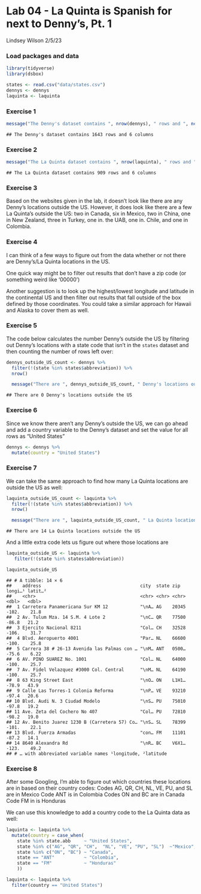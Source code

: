Lab 04 - La Quinta is Spanish for next to Denny’s, Pt. 1
================
Lindsey Wilson
2/5/23

### Load packages and data

``` r
library(tidyverse) 
library(dsbox) 
```

``` r
states <- read.csv("data/states.csv")
dennys <- dennys
laquinta <- laquinta
```

### Exercise 1

``` r
message("The Denny's dataset contains ", nrow(dennys), " rows and ", ncol(dennys), " columns")
```

    ## The Denny's dataset contains 1643 rows and 6 columns

### Exercise 2

``` r
message("The La Quinta dataset contains ", nrow(laquinta), " rows and ", ncol(laquinta), " columns")
```

    ## The La Quinta dataset contains 909 rows and 6 columns

### Exercise 3

Based on the websites given in the lab, it doesn’t look like there are
any Denny’s locations outside the US. However, it does look like there
are a few La Quinta’s outside the US: two in Canada, six in Mexico, two
in China, one in New Zealand, three in Turkey, one in. the UAB, one in.
Chile, and one in Colombia.

### Exercise 4

I can think of a few ways to figure out from the data whether or not
there are Denny’s/La Quinta locations in the US.

One quick way might be to filter out results that don’t have a zip code
(or something weird like ‘00000’)

Another suggestion is to look up the highest/lowest longitude and
latitude in the continental US and then filter out results that fall
outside of the box defined by those coordinates. You could take a
similar approach for Hawaii and Alaska to cover them as well.

### Exercise 5

The code below calculates the number Denny’s outside the US by filtering
out Denny’s locations with a state code that isn’t in the `states`
dataset and then counting the number of rows left over:

``` r
dennys_outside_US_count <- dennys %>%
  filter(!(state %in% states$abbreviation)) %>%
  nrow()

  message("There are ", dennys_outside_US_count, " Denny's locations outside the US")
```

    ## There are 0 Denny's locations outside the US

### Exercise 6

Since we know there aren’t any Denny’s outside the US, we can go ahead
and add a country variable to the Denny’s dataset and set the value for
all rows as “United States”

``` r
dennys <- dennys %>%
  mutate(country = "United States")
```

### Exercise 7

We can take the same approach to find how many La Quinta locations are
outside the US as well:

``` r
laquinta_outside_US_count <- laquinta %>%
  filter(!(state %in% states$abbreviation)) %>%
  nrow()

  message("There are ", laquinta_outside_US_count, " La Quinta locations outside the US")
```

    ## There are 14 La Quinta locations outside the US

And a little extra code lets us figure out where those locations are

``` r
laquinta_outside_US <- laquinta %>%
   filter(!(state %in% states$abbreviation))

laquinta_outside_US
```

    ## # A tibble: 14 × 6
    ##    address                                     city  state zip   longi…¹ latit…²
    ##    <chr>                                       <chr> <chr> <chr>   <dbl>   <dbl>
    ##  1 Carretera Panamericana Sur KM 12            "\nA… AG    20345  -102.    21.8 
    ##  2 Av. Tulum Mza. 14 S.M. 4 Lote 2             "\nC… QR    77500   -86.8   21.2 
    ##  3 Ejercito Nacional 8211                      "Col… CH    32528  -106.    31.7 
    ##  4 Blvd. Aeropuerto 4001                       "Par… NL    66600  -100.    25.8 
    ##  5 Carrera 38 # 26-13 Avenida las Palmas con … "\nM… ANT   0500…   -75.6    6.22
    ##  6 AV. PINO SUAREZ No. 1001                    "Col… NL    64000  -100.    25.7 
    ##  7 Av. Fidel Velazquez #3000 Col. Central      "\nM… NL    64190  -100.    25.7 
    ##  8 63 King Street East                         "\nO… ON    L1H1…   -78.9   43.9 
    ##  9 Calle Las Torres-1 Colonia Reforma          "\nP… VE    93210   -97.4   20.6 
    ## 10 Blvd. Audi N. 3 Ciudad Modelo               "\nS… PU    75010   -97.8   19.2 
    ## 11 Ave. Zeta del Cochero No 407                "Col… PU    72810   -98.2   19.0 
    ## 12 Av. Benito Juarez 1230 B (Carretera 57) Co… "\nS… SL    78399  -101.    22.1 
    ## 13 Blvd. Fuerza Armadas                        "con… FM    11101   -87.2   14.1 
    ## 14 8640 Alexandra Rd                           "\nR… BC    V6X1…  -123.    49.2 
    ## # … with abbreviated variable names ¹​longitude, ²​latitude

### Exercise 8

After some Googling, I’m able to figure out which countries these
locations are in based on their country codes: Codes AG, QR, CH, NL, VE,
PU, and SL are in Mexico Code ANT is in Colombia Codes ON and BC are in
Canada Code FM in is Honduras

We can use this knowledge to add a country code to the La Quinta data as
well:

``` r
laquinta <- laquinta %>%
  mutate(country = case_when(
    state %in% state.abb     ~ "United States",
    state %in% c("AG", "QR", "CH",  "NL", "VE", "PU", "SL")  ~"Mexico",
    state %in% c("ON", "BC") ~ "Canada",
    state == "ANT"           ~ "Colombia",
    state == "FM"            ~ "Honduras" 
    ))

laquinta <- laquinta %>%
  filter(country == "United States")
```
